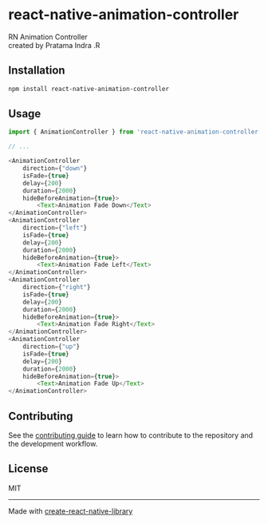 # react-native-animation-controller
RN Animation Controller </br>
created by Pratama Indra .R
## Installation

```sh
npm install react-native-animation-controller
```

## Usage

```js
import { AnimationController } from 'react-native-animation-controller';

// ...

<AnimationController
    direction={"down"}
    isFade={true}
    delay={200}
    duration={2000}
    hideBeforeAnimation={true}>
        <Text>Animation Fade Down</Text>
</AnimationController>
<AnimationController
    direction={"left"}
    isFade={true}
    delay={200}
    duration={2000}
    hideBeforeAnimation={true}>
        <Text>Animation Fade Left</Text>
</AnimationController>
<AnimationController
    direction={"right"}
    isFade={true}
    delay={200}
    duration={2000}
    hideBeforeAnimation={true}>
        <Text>Animation Fade Right</Text>
</AnimationController>
<AnimationController
    direction={"up"}
    isFade={true}
    delay={200}
    duration={2000}
    hideBeforeAnimation={true}>
        <Text>Animation Fade Up</Text>
</AnimationController>
```

## Contributing

See the [contributing guide](CONTRIBUTING.md) to learn how to contribute to the repository and the development workflow.

## License

MIT

---

Made with [create-react-native-library](https://github.com/callstack/react-native-builder-bob)
